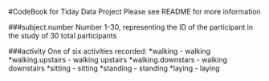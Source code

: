 #CodeBook for Tiday Data Project
Please see README for more information

###subject.number
Number 1-30, representing the ID of the participant in the study of 30 total participants

###activity
One of six activities recorded:
*walking - walking
*walking.upstairs - walking upstairs
*walking.downstars - walking downstairs
*sitting - sitting
*standing - standing
*laying - laying
